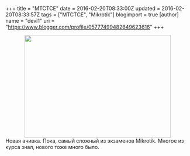 +++
title = "MTCTCE"
date = 2016-02-20T08:33:00Z
updated = 2016-02-20T08:33:57Z
tags = ["MTCTCE", "Mikrotik"]
blogimport = true 
[author]
	name = "devi1"
	uri = "https://www.blogger.com/profile/05777499482649623616"
+++

<div class="separator" style="clear: both; text-align: center;"><a href="https://www.mikrotik.com/training/certificates/b51143c327ffd207412" imageanchor="1" style="margin-left: 1em; margin-right: 1em;"><img border="0" height="282" src="https://www.mikrotik.com/training/certificates/b51143c327ffd207412" width="400" /></a></div><div class="separator" style="clear: both; text-align: left;">Новая ачивка. Пока, самый сложный из экзаменов Mikrotik. Многое из курса знал, нового тоже много было.&nbsp;</div><br />
